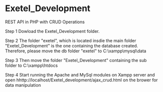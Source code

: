 # Exetel_Development

REST API in PHP with CRUD Operations

Step 1 Dowload the Exetel_Development folder.

Step 2 The folder "exetel", which is located insdie the main folder "Exetel_Development" is the one containing the database created. Therefore, please move the db folder "exetel" to C:\xampp\mysql\data

Step 3 Then move the folder "Exetel_Development" containing the sub folder to C:\xampp\htdocs

Step 4 Start running the Apache and MySql modules on Xampp server and open hhttp://localhost/Exetel_development/ajax_crud.html on the brower for data manipulation
